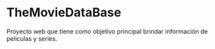 # TheMovieDataBase
Proyecto web que tiene como objetivo principal brindar información de peliculas y series.
